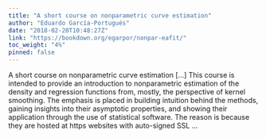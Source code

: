 ```yaml
---
title: "A short course on nonparametric curve estimation"
author: "Eduardo García-Portugués"
date: "2018-02-20T10:48:27Z"
link: "https://bookdown.org/egarpor/nonpar-eafit/"
toc_weight: "4%"
pinned: false
---
```


A short course on nonparametric curve estimation [...] This course is intended to provide an introduction to nonparametric estimation of the density and regression functions from, mostly, the perspective of kernel smoothing. The emphasis is placed in building intuition behind the methods, gaining insights into their asymptotic properties, and showing their application through the use of statistical software. The reason is because they are hosted at https websites with auto-signed SSL ...
